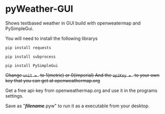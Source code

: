 # pyWeather-GUI
Shows textbased weather in GUI build with openweatermap and PySimpleGui.

You will need to install the following librarys

```pip install requests``` 

```pip install subprocess``` 

```pip install PySimpleGui```

~~Change ```unit = ``` to 1(metric) or 0(imperial)
And the ```apiKey = ``` to your own key that you can get at openweathermap.org~~ 

Get a free api-key from openweathermap.org and use it in the programs settings.

Save as "***filename***.pyw" to run it as a executable from your desktop.
